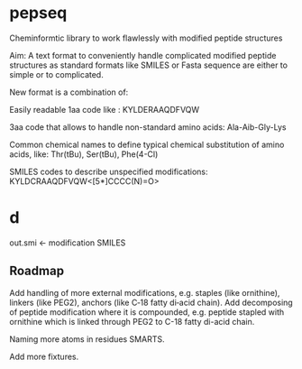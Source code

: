 # pepseq
Cheminformtic library to work flawlessly with modified peptide structures

Aim: A text format to conveniently handle complicated modified peptide structures as standard formats like SMILES or Fasta sequence are either to simple or to complicated.

New format is a combination of:

Easily readable 1aa code like : 
KYLDERAAQDFVQW

3aa code that allows to handle non-standard amino acids: 
Ala-Aib-Gly-Lys

Common chemical names to define typical chemical substitution of amino acids, like: 
Thr(tBu), Ser(tBu), Phe(4-Cl)

SMILES codes to describe unspecified modifications: 
KYLDCRAAQDFVQW<[5*]CCCC(N)=O>

# d
out.smi <- modification SMILES


## Roadmap
Add handling of more external modifications, e.g. staples (like ornithine), linkers (like PEG2), anchors (like C‐18 fatty di‐acid chain).
Add decomposing of peptide modification where it is compounded, e.g. peptide stapled with ornithine which is linked through PEG2 to
C-18 fatty di-acid chain.

Naming more atoms in residues SMARTS.

Add more fixtures.
